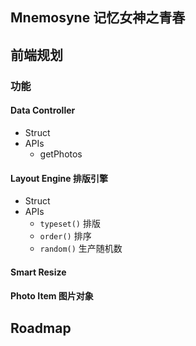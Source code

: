Mnemosyne 记忆女神之青春
------------------------


## 前端规划

### 功能

#### Data Controller
  * Struct
  * APIs
    - getPhotos

#### Layout Engine 排版引擎
  * Struct
  * APIs
    - `typeset()` 排版
    - `order()` 排序
    - `random()` 生产随机数

#### Smart Resize

#### Photo Item 图片对象


## Roadmap


